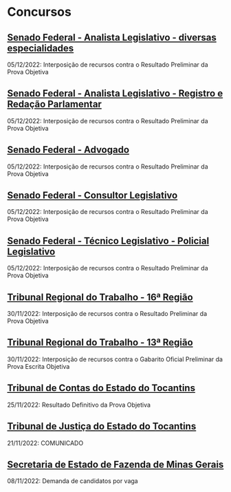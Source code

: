 # Concursos

## [Senado Federal - Analista Legislativo - diversas especialidades](./senado22-1/)
05/12/2022: Interposição de recursos contra o Resultado Preliminar da Prova Objetiva

## [Senado Federal - Analista Legislativo - Registro e Redação Parlamentar](./senado22-2/)
05/12/2022: Interposição de recursos contra o Resultado Preliminar da Prova Objetiva

## [Senado Federal - Advogado](./senado22-3/)
05/12/2022: Interposição de recursos contra o Resultado Preliminar da Prova Objetiva

## [Senado Federal - Consultor Legislativo](./senado22-4/)
05/12/2022: Interposição de recursos contra o Resultado Preliminar da Prova Objetiva

## [Senado Federal - Técnico Legislativo - Policial Legislativo](./senado22-5/)
05/12/2022: Interposição de recursos contra o Resultado Preliminar da Prova Objetiva

## [Tribunal Regional do Trabalho - 16ª Região](./trt16/)
30/11/2022: Interposição de recursos contra o Resultado Preliminar da Prova Objetiva

## [Tribunal Regional do Trabalho - 13ª Região](./trt13/)
30/11/2022: Interposição de recursos contra o Gabarito Oficial Preliminar da Prova Escrita Objetiva

## [Tribunal de Contas do Estado do Tocantins](./tceto22/)
25/11/2022: Resultado Definitivo da Prova Objetiva

## [Tribunal de Justiça do Estado do Tocantins](./tjto22/)
21/11/2022: COMUNICADO

## [Secretaria de Estado de Fazenda de Minas Gerais](./sefmg22/)
08/11/2022: Demanda de candidatos por vaga
